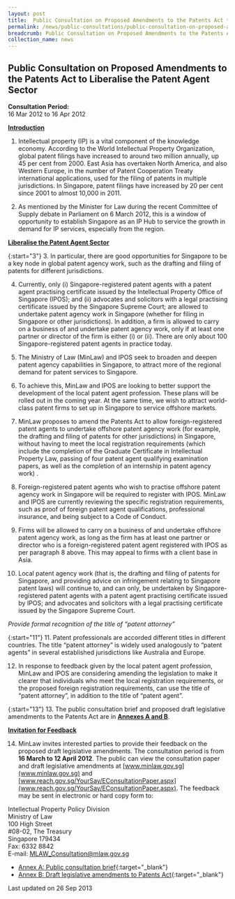```yaml
---
layout: post
title:  Public Consultation on Proposed Amendments to the Patents Act to Liberalise the Patent Agent Sector
permalink: /news/public-consultations/public-consultation-on-proposed-amendments-to-the-patents-act-to-liberalise-the-patent-agent-sector/
breadcrumb: Public Consultation on Proposed Amendments to the Patents Act to Liberalise the Patent Agent Sector
collection_name: news
---
```


Public Consultation on Proposed Amendments to the Patents Act to Liberalise the Patent Agent Sector
---

**Consultation Period:**  
16 Mar 2012 to 16 Apr 2012

<b><u>Introduction</u></b>

 1. Intellectual property (IP) is a vital component of the knowledge economy. According to the World Intellectual Property Organization, global patent filings have increased to around two million annually, up 45 per cent from 2000. East Asia has overtaken North America, and also Western Europe, in the number of Patent Cooperation Treaty international applications, used for the filing of patents in multiple jurisdictions. In Singapore, patent filings have increased by 20 per cent since 2001 to almost 10,000 in 2011.

 2. As mentioned by the Minister for Law during the recent Committee of Supply debate in Parliament on 6 March 2012, this is a window of opportunity to establish Singapore as an IP Hub to service the growth in demand for IP services, especially from the region. 

<b><u>Liberalise the Patent Agent Sector</u></b>

{:start="3"}
 3. In particular, there are good opportunities for Singapore to be a key node in global patent agency work, such as the drafting and filing of patents for different jurisdictions. 

 4. Currently, only (i) Singapore-registered patent agents with a patent agent practising certificate issued by the Intellectual Property Office of Singapore (IPOS); and (ii) advocates and solicitors with a legal practising certificate issued by the Singapore Supreme Court; are allowed to undertake patent agency work in Singapore (whether for filing in Singapore or other jurisdictions).  In addition, a firm is allowed to carry on a business of and undertake patent agency work, only if at least one partner or director of the firm is either (i) or (ii). There are only about 100 Singapore-registered patent agents in practice today.

 5. The Ministry of Law (MinLaw) and IPOS seek to broaden and deepen patent agency capabilities in Singapore, to attract more of the regional demand for patent services to Singapore. 

 6. To achieve this, MinLaw and IPOS are looking to better support the development of the local patent agent profession.  These plans will be rolled out in the coming year. At the same time, we wish to attract world-class patent firms to set up in Singapore to service offshore markets.

 7. MinLaw proposes to amend the Patents Act to allow foreign-registered patent agents to undertake offshore patent agency work (for example, the drafting and filing of patents for other jurisdictions) in Singapore, without having to meet the local registration requirements (which include the completion of the Graduate Certificate in Intellectual Property Law, passing of four patent agent qualifying examination papers, as well as the completion of an internship in patent agency work) . 

 8. Foreign-registered patent agents who wish to practise offshore patent agency work in Singapore will be required to register with IPOS. MinLaw and IPOS are currently reviewing the specific registration requirements, such as proof of foreign patent agent qualifications, professional insurance, and being subject to a Code of Conduct. 

 9. Firms will be allowed to carry on a business of and undertake offshore patent agency work, as long as the firm has at least one partner or director who is a foreign-registered patent agent registered with IPOS as per paragraph 8 above. This may appeal to firms with a client base in Asia.

10. Local patent agency work (that is, the drafting and filing of patents for Singapore, and providing advice on infringement relating to Singapore patent laws) will continue to, and can only, be undertaken by Singapore-registered patent agents with a patent agent practising certificate issued by IPOS; and advocates and solicitors with a legal practising certificate issued by the Singapore Supreme Court.

<i>Provide formal recognition of the title of “patent attorney”</i>

{:start="11"}
11. Patent professionals are accorded different titles in different countries. The title “patent attorney” is widely used analogously to “patent agents” in several established jurisdictions like Australia and Europe.

12. In response to feedback given by the local patent agent profession, MinLaw and IPOS are considering amending the legislation to make it clearer that individuals who meet the local registration requirements, or the proposed foreign registration requirements, can use the title of “patent attorney”, in addition to the title of “patent agent”.   

{:start="13"}
13. The public consultation brief and proposed draft legislative amendments to the Patents Act are in <b><u>Annexes A and B</u></b>.

<b><u>Invitation for Feedback</u></b>

14. MinLaw invites interested parties to provide their feedback on the proposed draft legislative amendments. The consultation period is from **16 March to 12 April 2012**. The public can view the consultation paper and draft legislative amendments at [www.minlaw.gov.sg](www.minlaw.gov.sg) and [www.reach.gov.sg/YourSay/EConsultationPaper.aspx](www.reach.gov.sg/YourSay/EConsultationPaper.aspx). The feedback may be sent in electronic or hard copy form to:

<p class="address-centered">
  Intellectual Property Policy Division<br>
  Ministry of Law<br>
  100 High Street<br>
  #08-02, The Treasury<br>
  Singapore 179434<br>
  Fax: 6332 8842<br>
  E-mail: <a href="mailto:MLAW_Consultation@mlaw.gov.sg">MLAW_Consultation@mlaw.gov.sg</a>
</p>

* [Annex A: Public consultation brief](/files/linkclickf011.pdf/){:target="_blank"}
* [Annex B: Draft legislative amendments to Patents Act](/files/linkclick5b20.pdf/){:target="_blank"}

<p class="right-side-updated">Last updated on 26 Sep 2013</p>

